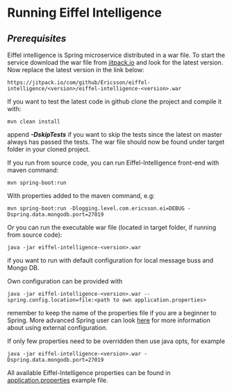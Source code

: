 # Running Eiffel Intelligence

## _Prerequisites_

Eiffel intelligence is Spring microservice distributed in a war file. To start
the service download the war file from
[jitpack.io](https://jitpack.io/#Ericsson/eiffel-intelligence) and look for the
latest version. Now replace the latest version in the link below:

    https://jitpack.io/com/github/Ericsson/eiffel-intelligence/<version>/eiffel-intelligence-<version>.war

If you want to test the latest code in github clone the project and compile it
with:

    mvn clean install

append **_-DskipTests_** if you want to skip the tests since the latest on
master always has passed the tests. The war file should now be found under
target folder in your cloned project.

If you run from source code, you can run Eiffel-Intelligence front-end with maven command:

    mvn spring-boot:run

With properties added to the maven command, e.g:
    
    mvn spring-boot:run -Dlogging.level.com.ericsson.ei=DEBUG -Dspring.data.mongodb.port=27019

Or you can run the executable war file (located in target folder, if running from source code):

    java -jar eiffel-intelligence-<version>.war

if you want to run with default configuration for local message buss and
Mongo DB.

Own configuration can be provided with

    java -jar eiffel-intelligence-<version>.war --spring.config.location=file:<path to own application.properties>

remember to keep the name of the properties file if you are a beginner to
Spring. More advanced Spring user can look [here](https://docs.spring.io/spring-boot/docs/current/reference/html/boot-features-external-config.html)
for more information about using external configuration.

If only few properties need to be overridden then use java opts, for example

    java -jar eiffel-intelligence-<version>.war -Dspring.data.mongodb.port=27019

All available Eiffel-Intelligence properties can be found in [application.properties](https://github.com/Ericsson/eiffel-intelligence/blob/master/src/main/resources/application.properties) example file.
